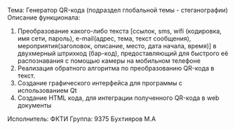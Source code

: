 Тема:
Генератор QR-кода (подраздел глобальной темы - стеганографии)
Описание функционала:
1)	Преобразование какого-либо текста [ссылок, sms, wifi (кодировка, имя сети, пароль), e-mail(адрес, тема, текст сообщения), мероприятия(заголовок, описание, место, дата начала, время)] в двухмерный штрихкод (бар-код), предоставляющий для быстрого её распознавания с помощью камеры на мобильном телефоне
2)	Реализация обратного алгоритма по преобразованию QR-кода в текст.
3)	Создание графического интерфейса для программы с использованием Qt
4)	Создание HTML кода, для интеграции полученного QR-кода в web документы


Исполнитель:
ФКТИ Группа: 9375 Бухтияров М.А  

